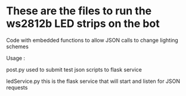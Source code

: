 # These are the files to run the ws2812b LED strips on the bot

Code with embedded functions to allow JSON calls to change lighting schemes

Usage :

post.py			used to submit test json scripts to flask service

ledService.py		this is the flask service that will start and listen for JSON requests
